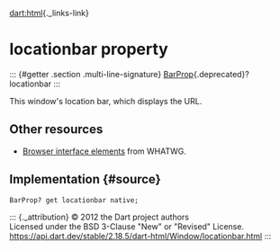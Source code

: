 [dart:html](../../dart-html/dart-html-library){._links-link}

locationbar property
====================

::: {#getter .section .multi-line-signature}
[BarProp](../barprop-class){.deprecated}? locationbar
:::

This window\'s location bar, which displays the URL.

Other resources
---------------

-   [Browser interface
    elements](https://html.spec.whatwg.org/multipage/browsers.html#browser-interface-elements)
    from WHATWG.

Implementation {#source}
--------------

``` {.language-dart data-language="dart"}
BarProp? get locationbar native;
```

::: {._attribution}
© 2012 the Dart project authors\
Licensed under the BSD 3-Clause \"New\" or \"Revised\" License.\
<https://api.dart.dev/stable/2.18.5/dart-html/Window/locationbar.html>
:::
